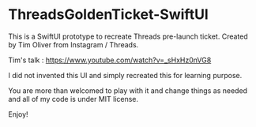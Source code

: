 # ThreadsGoldenTicket-SwiftUI

This is a SwiftUI prototype to recreate Threads pre-launch ticket. Created by Tim Oliver from Instagram / Threads. 

Tim's talk : https://www.youtube.com/watch?v=_sHxHz0nVG8

I did not invented this UI and simply recreated this for learning purpose. 

You are more than welcomed to play with it and change things as needed and all of my code is under MIT license. 

Enjoy!
